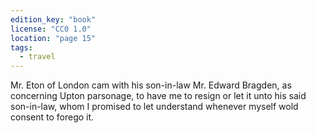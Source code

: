 ```yaml
---
edition_key: "book"
license: "CC0 1.0"
location: "page 15"
tags:
  - travel
---
```

Mr. Eton of London cam with his
son-in-law Mr. Edward Bragden, as concerning Upton parsonage, to
have me to resign or let it unto his said son-in-law, whom I
promised to let understand whenever myself wold consent to forego
it.
